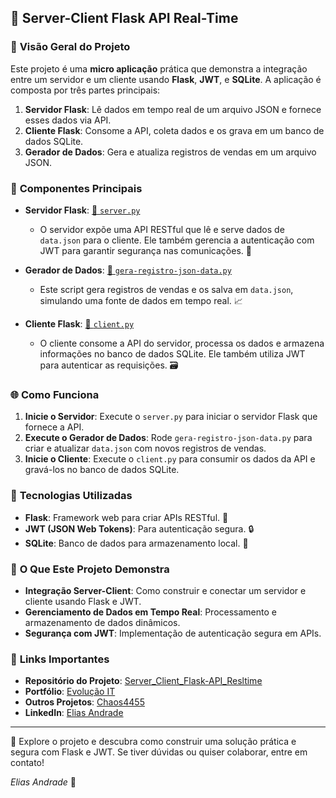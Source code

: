 ## 🚀 **Server-Client Flask API Real-Time**

### 🌟 **Visão Geral do Projeto**

Este projeto é uma **micro aplicação** prática que demonstra a integração entre um servidor e um cliente usando **Flask**, **JWT**, e **SQLite**. A aplicação é composta por três partes principais:

1. **Servidor Flask**: Lê dados em tempo real de um arquivo JSON e fornece esses dados via API.
2. **Cliente Flask**: Consome a API, coleta dados e os grava em um banco de dados SQLite.
3. **Gerador de Dados**: Gera e atualiza registros de vendas em um arquivo JSON.

### 📂 **Componentes Principais**

- **Servidor Flask**: [🔗 `server.py`](https://github.com/evolucaoit/Server_Client_Flask-API_Resltime/blob/main/server.py)
  - O servidor expõe uma API RESTful que lê e serve dados de `data.json` para o cliente. Ele também gerencia a autenticação com JWT para garantir segurança nas comunicações. 🔐

- **Gerador de Dados**: [🔗 `gera-registro-json-data.py`](https://github.com/evolucaoit/Server_Client_Flask-API_Resltime/blob/main/gera-registro-json-data.py)
  - Este script gera registros de vendas e os salva em `data.json`, simulando uma fonte de dados em tempo real. 📈

- **Cliente Flask**: [🔗 `client.py`](https://github.com/evolucaoit/Server_Client_Flask-API_Resltime/blob/main/client.py)
  - O cliente consome a API do servidor, processa os dados e armazena informações no banco de dados SQLite. Ele também utiliza JWT para autenticar as requisições. 🗃️

### 🌐 **Como Funciona**

1. **Inicie o Servidor**: Execute o `server.py` para iniciar o servidor Flask que fornece a API.
2. **Execute o Gerador de Dados**: Rode `gera-registro-json-data.py` para criar e atualizar `data.json` com novos registros de vendas.
3. **Inicie o Cliente**: Execute o `client.py` para consumir os dados da API e gravá-los no banco de dados SQLite.

### 🔧 **Tecnologias Utilizadas**

- **Flask**: Framework web para criar APIs RESTful. 🧩
- **JWT (JSON Web Tokens)**: Para autenticação segura. 🔒
- **SQLite**: Banco de dados para armazenamento local. 💾

### 🎯 **O Que Este Projeto Demonstra**

- **Integração Server-Client**: Como construir e conectar um servidor e cliente usando Flask e JWT.
- **Gerenciamento de Dados em Tempo Real**: Processamento e armazenamento de dados dinâmicos.
- **Segurança com JWT**: Implementação de autenticação segura em APIs.

### 🌟 **Links Importantes**

- **Repositório do Projeto**: [Server_Client_Flask-API_Resltime](https://github.com/evolucaoit/Server_Client_Flask-API_Resltime)
- **Portfólio**: [Evolução IT](https://github.com/evolucaoit)
- **Outros Projetos**: [Chaos4455](https://github.com/chaos4455)
- **LinkedIn**: [Elias Andrade](https://br.linkedin.com/in/itilmgf)

---

🚀 Explore o projeto e descubra como construir uma solução prática e segura com Flask e JWT. Se tiver dúvidas ou quiser colaborar, entre em contato!

*Elias Andrade* 🌟

